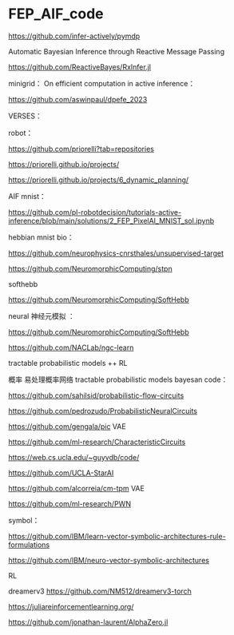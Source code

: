 # FEP_AIF_code

https://github.com/infer-actively/pymdp


Automatic Bayesian Inference through Reactive Message Passing

https://github.com/ReactiveBayes/RxInfer.jl



minigrid：  On efficient computation in active inference： 

https://github.com/aswinpaul/dpefe_2023


VERSES： 





robot：

https://github.com/priorelli?tab=repositories

https://priorelli.github.io/projects/

https://priorelli.github.io/projects/6_dynamic_planning/



AIF mnist：

https://github.com/pl-robotdecision/tutorials-active-inference/blob/main/solutions/2_FEP_PixelAI_MNIST_sol.ipynb


hebbian   mnist bio：

https://github.com/neurophysics-cnrsthales/unsupervised-target

https://github.com/NeuromorphicComputing/stpn

softhebb  

https://github.com/NeuromorphicComputing/SoftHebb





neural 神经元模拟 ：

https://github.com/NeuromorphicComputing/SoftHebb

https://github.com/NACLab/ngc-learn



tractable probabilistic models ++ RL

概率 易处理概率网络  tractable probabilistic models   bayesan code：

https://github.com/sahilsid/probabilistic-flow-circuits

https://github.com/pedrozudo/ProbabilisticNeuralCircuits

https://github.com/gengala/pic  VAE

https://github.com/ml-research/CharacteristicCircuits

https://web.cs.ucla.edu/~guyvdb/code/

https://github.com/UCLA-StarAI


https://github.com/alcorreia/cm-tpm  VAE 

https://github.com/ml-research/PWN







symbol：

https://github.com/IBM/learn-vector-symbolic-architectures-rule-formulations

https://github.com/IBM/neuro-vector-symbolic-architectures






RL

dreamerv3   https://github.com/NM512/dreamerv3-torch

https://juliareinforcementlearning.org/

https://github.com/jonathan-laurent/AlphaZero.jl






